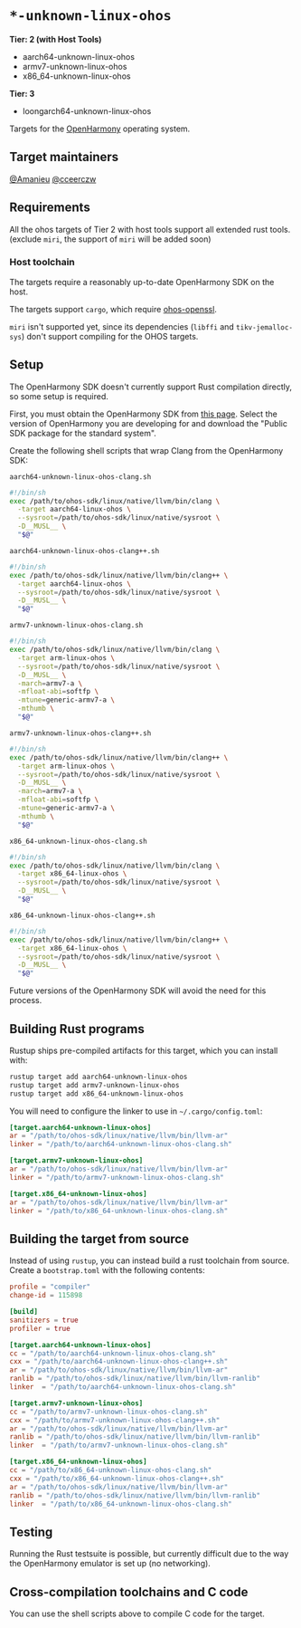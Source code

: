 # `*-unknown-linux-ohos`

**Tier: 2 (with Host Tools)**

* aarch64-unknown-linux-ohos
* armv7-unknown-linux-ohos
* x86_64-unknown-linux-ohos

**Tier: 3**

* loongarch64-unknown-linux-ohos

Targets for the [OpenHarmony](https://gitee.com/openharmony/docs/) operating
system.

## Target maintainers

[@Amanieu](https://github.com/Amanieu)
[@cceerczw](https://github.com/cceerczw)

## Requirements

All the ohos targets of Tier 2 with host tools support all extended rust tools.
(exclude `miri`, the support of `miri` will be added soon)

### Host toolchain

The targets require a reasonably up-to-date OpenHarmony SDK on the host.

The targets support `cargo`, which require [ohos-openssl](https://github.com/ohos-rs/ohos-openssl).

`miri` isn't supported yet, since its dependencies (`libffi` and `tikv-jemalloc-sys`) don't support
compiling for the OHOS targets.

## Setup

The OpenHarmony SDK doesn't currently support Rust compilation directly, so
some setup is required.

First, you must obtain the OpenHarmony SDK from [this page](https://gitee.com/openharmony/docs/tree/master/en/release-notes).
Select the version of OpenHarmony you are developing for and download the "Public SDK package for the standard system".

Create the following shell scripts that wrap Clang from the OpenHarmony SDK:

`aarch64-unknown-linux-ohos-clang.sh`

```sh
#!/bin/sh
exec /path/to/ohos-sdk/linux/native/llvm/bin/clang \
  -target aarch64-linux-ohos \
  --sysroot=/path/to/ohos-sdk/linux/native/sysroot \
  -D__MUSL__ \
  "$@"
```

`aarch64-unknown-linux-ohos-clang++.sh`

```sh
#!/bin/sh
exec /path/to/ohos-sdk/linux/native/llvm/bin/clang++ \
  -target aarch64-linux-ohos \
  --sysroot=/path/to/ohos-sdk/linux/native/sysroot \
  -D__MUSL__ \
  "$@"
```

`armv7-unknown-linux-ohos-clang.sh`

```sh
#!/bin/sh
exec /path/to/ohos-sdk/linux/native/llvm/bin/clang \
  -target arm-linux-ohos \
  --sysroot=/path/to/ohos-sdk/linux/native/sysroot \
  -D__MUSL__ \
  -march=armv7-a \
  -mfloat-abi=softfp \
  -mtune=generic-armv7-a \
  -mthumb \
  "$@"
```

`armv7-unknown-linux-ohos-clang++.sh`

```sh
#!/bin/sh
exec /path/to/ohos-sdk/linux/native/llvm/bin/clang++ \
  -target arm-linux-ohos \
  --sysroot=/path/to/ohos-sdk/linux/native/sysroot \
  -D__MUSL__ \
  -march=armv7-a \
  -mfloat-abi=softfp \
  -mtune=generic-armv7-a \
  -mthumb \
  "$@"
```

`x86_64-unknown-linux-ohos-clang.sh`

```sh
#!/bin/sh
exec /path/to/ohos-sdk/linux/native/llvm/bin/clang \
  -target x86_64-linux-ohos \
  --sysroot=/path/to/ohos-sdk/linux/native/sysroot \
  -D__MUSL__ \
  "$@"
```

`x86_64-unknown-linux-ohos-clang++.sh`

```sh
#!/bin/sh
exec /path/to/ohos-sdk/linux/native/llvm/bin/clang++ \
  -target x86_64-linux-ohos \
  --sysroot=/path/to/ohos-sdk/linux/native/sysroot \
  -D__MUSL__ \
  "$@"
```

Future versions of the OpenHarmony SDK will avoid the need for this process.

## Building Rust programs

Rustup ships pre-compiled artifacts for this target, which you can install with:
```sh
rustup target add aarch64-unknown-linux-ohos
rustup target add armv7-unknown-linux-ohos
rustup target add x86_64-unknown-linux-ohos
```

You will need to configure the linker to use in `~/.cargo/config.toml`:
```toml
[target.aarch64-unknown-linux-ohos]
ar = "/path/to/ohos-sdk/linux/native/llvm/bin/llvm-ar"
linker = "/path/to/aarch64-unknown-linux-ohos-clang.sh"

[target.armv7-unknown-linux-ohos]
ar = "/path/to/ohos-sdk/linux/native/llvm/bin/llvm-ar"
linker = "/path/to/armv7-unknown-linux-ohos-clang.sh"

[target.x86_64-unknown-linux-ohos]
ar = "/path/to/ohos-sdk/linux/native/llvm/bin/llvm-ar"
linker = "/path/to/x86_64-unknown-linux-ohos-clang.sh"
```

## Building the target from source

Instead of using `rustup`, you can instead build a rust toolchain from source.
Create a `bootstrap.toml` with the following contents:

```toml
profile = "compiler"
change-id = 115898

[build]
sanitizers = true
profiler = true

[target.aarch64-unknown-linux-ohos]
cc = "/path/to/aarch64-unknown-linux-ohos-clang.sh"
cxx = "/path/to/aarch64-unknown-linux-ohos-clang++.sh"
ar = "/path/to/ohos-sdk/linux/native/llvm/bin/llvm-ar"
ranlib = "/path/to/ohos-sdk/linux/native/llvm/bin/llvm-ranlib"
linker  = "/path/to/aarch64-unknown-linux-ohos-clang.sh"

[target.armv7-unknown-linux-ohos]
cc = "/path/to/armv7-unknown-linux-ohos-clang.sh"
cxx = "/path/to/armv7-unknown-linux-ohos-clang++.sh"
ar = "/path/to/ohos-sdk/linux/native/llvm/bin/llvm-ar"
ranlib = "/path/to/ohos-sdk/linux/native/llvm/bin/llvm-ranlib"
linker  = "/path/to/armv7-unknown-linux-ohos-clang.sh"

[target.x86_64-unknown-linux-ohos]
cc = "/path/to/x86_64-unknown-linux-ohos-clang.sh"
cxx = "/path/to/x86_64-unknown-linux-ohos-clang++.sh"
ar = "/path/to/ohos-sdk/linux/native/llvm/bin/llvm-ar"
ranlib = "/path/to/ohos-sdk/linux/native/llvm/bin/llvm-ranlib"
linker  = "/path/to/x86_64-unknown-linux-ohos-clang.sh"
```

## Testing

Running the Rust testsuite is possible, but currently difficult due to the way
the OpenHarmony emulator is set up (no networking).

## Cross-compilation toolchains and C code

You can use the shell scripts above to compile C code for the target.
